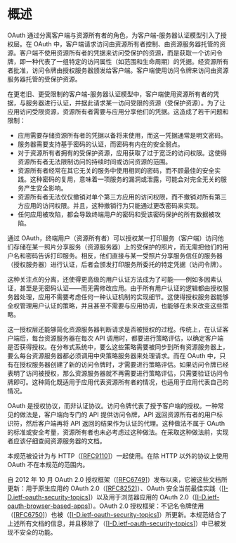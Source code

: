# 概述

OAuth 通过分离客户端与资源所有者的角色，为客户端-服务器认证模型引入了授权层。在 OAuth 中，客户端请求访问由资源所有者控制、由资源服务器托管的资源。客户端不使用资源所有者的凭据来访问受保护的资源，而是获取一个访问令牌，即一种代表了一组特定的访问属性（如范围和生命周期）的凭据。经资源所有者批准，访问令牌由授权服务器颁发给客户端。客户端使用访问令牌来访问由资源服务器托管的受保护资源。

在更老旧、更受限制的客户端-服务器认证模型中，客户端使用资源所有者的凭据，与服务器进行认证，并据此请求某一访问受限的资源（受保护资源）。为了让应用访问受限资源，资源所有者需要与应用分享他们的凭据。这造成了若干问题和限制：

- 应用需要存储资源所有者的凭据以备将来使用，而这一凭据通常是明文密码。
- 服务器需要支持基于密码的认证，而密码有内在的安全弱点。
- 对于资源所有者拥有的受保护资源，应用获取了过于宽泛的访问权限。这使得资源所有者无法限制访问的持续时间或访问资源的范围。
- 资源所有者经常在其它无关的服务中使用相同的密码，而不顾最佳的安全实践。这种密码的复用，意味着一项服务的漏洞或泄露，可能会对完全无关的服务产生安全影响。
- 资源所有者无法仅仅撤销对单个第三方应用的访问权限，而不撤销对所有第三方应用的访问权限。并且，这种撤销行为只能通过更改密码来实现。
- 任何应用被攻陷，都会导致终端用户的密码和受该密码保护的所有数据被攻陷。

通过 OAuth，终端用户（资源所有者）可以授权某一打印服务（客户端）访问他们存储在某一照片分享服务（资源服务器）上的受保护的照片，而无需把他们的用户名和密码告诉打印服务。相反，他们直接与某一受照片分享服务信任的服务器（授权服务器）进行认证，后者会颁发打印服务所委托的特定凭据（访问令牌）。

这种关注点的分离，还使得更高级的用户认证方法成为了可能——例如多因素认证，甚至是无密码认证——而无需修改应用。由于所有用户认证的逻辑都由授权服务器处理，应用不需要考虑任何一种认证机制的实现细节。这使得授权服务器能够全权管理用户认证的策略，并且甚至不需要与应用协调，也能够在未来改变这些策略。

这一授权层还能够简化资源服务器判断请求是否被授权的过程。传统上，在认证客户端后，每台资源服务器在每次 API 调用时，都要进行策略评估，以确定客户端是否获得授权。在分布式系统中，要么这些策略需要被同步到所有资源服务器上，要么每台资源服务器都必须调用中央策略服务器来处理请求。而在 OAuth 中，只有在授权服务器创建了新的访问令牌时，才需要进行策略评估。如果访问令牌已经表明了访问被授权，那么资源服务器就不再需要进行策略评估，只需要验证访问令牌即可。这种简化既适用于应用代表资源所有者的情况，也适用于应用代表自己的情况。

OAuth 是授权协议，而非认证协议。访问令牌代表了授予客户端的授权。一种常见的做法是，客户端向专门的 API 提供访问令牌，API 返回资源所有者的用户标识符，然后客户端再将 API 返回的结果作为认证的代理。这种做法不属于 OAuth 的标准或安全考量，资源所有者也未必考虑过这种做法。在采取这种做法前，实现者应该仔细查阅资源服务器的文档。

本规范被设计为与 HTTP（[[RFC9110](https://www.rfc-editor.org/info/rfc9110)]）一起使用。在除 HTTP 以外的协议上使用 OAuth 不在本规范的范围内。

自 2012 年 10 月 OAuth 2.0 授权框架（[[RFC6749](https://www.rfc-editor.org/info/rfc6749)]）发布以来，它被这些文档所更新：用于原生应用的 OAuth 2.0（[[RFC8252](https://www.rfc-editor.org/info/rfc8252)]）、OAuth 安全当前最佳实践（[[I-D.ietf-oauth-security-topics](https://datatracker.ietf.org/doc/html/draft-ietf-oauth-security-topics-24)]）以及用于浏览器应用的 OAuth 2.0（[[I-D.ietf-oauth-browser-based-apps](https://datatracker.ietf.org/doc/html/draft-ietf-oauth-browser-based-apps-15)]）。OAuth 2.0 授权框架：不记名令牌使用（[[RFC6750](https://www.rfc-editor.org/info/rfc6750)]）也被（[[I-D.ietf-oauth-security-topics](https://datatracker.ietf.org/doc/html/draft-ietf-oauth-security-topics-24)]）所更新。本规范结合了上述所有文档的信息，并且移除了（[[I-D.ietf-oauth-security-topics](https://datatracker.ietf.org/doc/html/draft-ietf-oauth-security-topics-24)]）中已被发现不安全的功能。

